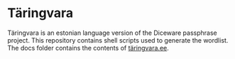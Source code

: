 # Täringvara
Täringvara is an estonian language version of the Diceware passphrase project. 
This repository contains shell scripts used to generate the wordlist. 
The docs folder contains the contents of [täringvara.ee](https://täringvara.ee).
